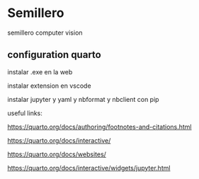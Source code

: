 # Semillero
semillero computer vision


## configuration quarto

instalar .exe en la web

instalar extension en vscode

instalar jupyter y yaml y nbformat y nbclient con pip

useful links:

https://quarto.org/docs/authoring/footnotes-and-citations.html

https://quarto.org/docs/interactive/

https://quarto.org/docs/websites/

https://quarto.org/docs/interactive/widgets/jupyter.html